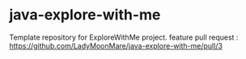 # java-explore-with-me
Template repository for ExploreWithMe project.
feature pull request : https://github.com/LadyMoonMare/java-explore-with-me/pull/3
